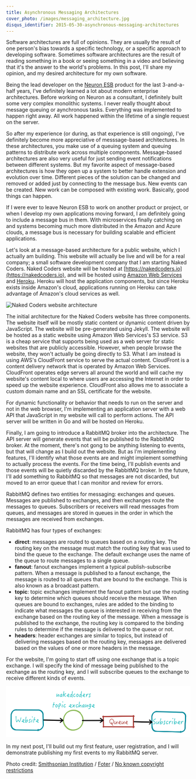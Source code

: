 ```yaml
---
title: Asynchronous Messaging Architectures
cover_photo: /images/messaging_architecture.jpg
disqus_identifier: 2015-05-30-asynchronous-messaging-architectures
---
```

Software architectures are full of opinions. They are usually the
result of one person's bias towards a specific technology, or a
specific approach to developing software. Sometimes software
architectures are the result of reading something in a book or seeing
something in a video and believing that it's the answer to the world's
problems. In this post, I'll share my opinion, and my desired
architecture for my own software.

<!--more-->

Being the lead developer on the [Neuron ESB](http://www.neuronesb.com)
product for the last 3-and-a-half years, I've definitely learned a lot
about modern enterprise architectures. Before working on Neuron as a
consultant, I definitely built some very complex monolithic systems. I
never really thought about message queuing or aynchronous tasks.
Everything was implemented to happen right away. All work happened
within the lifetime of a single request on the server.

So after my experience (or during, as that experience is still
ongoing), I've definitely become more appreciative of messsage-based
architectures. In these architectures, you make use of a queuing system
and queuing patterns to distribute work across multiple components.
Message-based architectures are also very useful for just sending event
notifications between different systems. But my favorite aspect of
message-based architectures is how they open up a system to better
handle extension and evolution over time. Different pieces of the
solution can be changed and removed or added just by connecting to the
message bus. New events can be created. New work can be composed with
existing work. Basically, good things can happen.

If I were ever to leave Neuron ESB to work on another product or
project, or when I develop my own applications moving forward, I am
definitely going to include a message bus in them. With microservices
finally catching on and systems becoming much more distributed in the
Amazon and Azure clouds, a message bus is necessary for building
scalable and efficient applications.

Let's look at a message-based architecture for a public website, which
I actually am building. This website will actually be live and will be
for a real company; a small software development company that I am
starting Naked Coders. Naked Coders website will be hosted at
[https://nakedcoders.io](https://nakedcoders.io), and will be hosted
using [Amazon Web Services](aws.amazon.com) and
[Heroku](https://heroku.com). Heroku will host the application
components, but since Heroku exists inside Amazon's cloud,
applications running on Heroku can take advantage of Amazon's cloud
services as well.

<image class="img-responsive center-block" src="/images/website-architecture.png" alt="Naked Coders website architecture">

The initial architecture for the Naked Coders website has three
components. The website itself will be mostly static content or dynamic
content driven by JavaScript. The website will be pre-generated using
Jekyll. The website will be hosted as a static website using Amazon Web
Services's S3 service. S3 is a cheap service that supports being used
as a web server for static websites that are publicly accessible.
However, when people browse the website, they won't actually be going
directly to S3. What I am instead is using AWS's CloudFront service to
serve the actual content. CloudFront is a content delivery network that
is operated by Amazon Web Services. CloudFront operates edge servers
all around the world and will cache my website's content local to where
users are accessing the Internet in order to speed up the website
experience. CloudFront also allows me to associate a custom domain name
and an SSL certificate for the website.

For dynamic functionality or behavior that needs to run on the server
and not in the web browser, I'm implementing an application server with
a web API that JavaScript in my website will call to perform actions.
The API server will be written in Go and will be hosted on Heroku.

Finally, I am going to introduce a RabbitMQ broker into the
architecture. The API server will generate events that will be
published to the RabbitMQ broker. At the moment, there's not gong to be
anything listening to events, but that will change as I build out the
website. But as I'm implementing features, I'll identify what those
events are and might implement something to actually process the
events. For the time being, I'll publish events and those events will
be quietly discarded by the RabbitMQ broker. In the future, I'll add
something to RabbitMQ so that messages are not discarded, but moved to
an error queue that I can monitor and review for errors.

RabbitMQ defines two entities for messaging: exchanges and queues.
Messages are published to exchanges, and then exchanges route the
messages to queues. Subscribers or receivers will read messages from
queues, and messages are stored in queues in the order in which the
messages are received from exchanges.

RabbitMQ has four types of exchanges:

* **direct**: messages are routed to queues based on a routing key. The
  routing key on the message must match the routing key that was used
  to bind the queue to the exchange. The default exchange uses the name
  of the queue to route messages to a single queue.
* **fanout**: fanout exchanges implement a typical publish-subscribe
  pattern. When a message is published to a fanout exchange, the
  message is routed to all queues that are bound to the exchange. This
  is also known as a broadcast pattern.
* **topic**: topic exchanges implement the fanout pattern but use the
  routing key to determine which queues should receive the message.
  When queues are bound to exchanges, rules are added to the binding to
  indicate what messages the queue is interested in receiving from the
  exchange based on the routing key of the message. When a message is
  published to the exchange, the routing key is compared to the binding
  rules to determine if the message is delivered to the queue or not.
* **headers**: header exchanges are similar to topics, but instead of
  delivering messages based on the routing key, messages are delivered
  based on the values of one or more headers in the message.

For the website, I'm going to start off using one exchange that is a
topic exchange. I will specify the kind of message being published to
the exchange as the routing key, and I will subscribe queues to the
exchange to receive different kinds of events.

<img class="img-responsive center-block" src="/images/website_exchange_queue.png" alt="Website exchange and queues">

In my next post, I'll build out my first feature, user registration,
and I will demonstrate publishing my first events to my RabbitMQ
server.

<div class="cover-photo-credit">
Photo credit: <a href="https://www.flickr.com/photos/smithsonian/2550229291/">Smithsonian Institution</a> / <a href="http://foter.com/">Foter</a> / <a href="http://flickr.com/commons/usage/">No known copyright restrictions</a>
</div>
